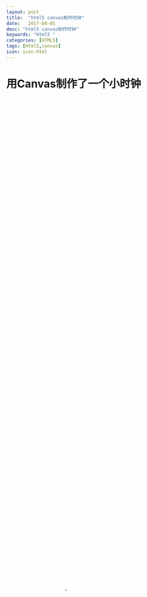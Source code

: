 ```yaml
---
layout: post
title:  "html5 canvas制作时钟"
date:   2017-04-05
desc: "html5 canvas制作时钟"
keywords: "Html5 "
categories: [HTML5]
tags: [Html5,canvas]
icon: icon-html
---
```


# 用Canvas制作了一个小时钟 #
   <style type="text/css">
		#myCanvas{
			position:absolute;
			top:40%;
			left:40%;			
			border: 1px solid black
		}
  </style>
 <canvas id="myCanvas" height="200px" width="200px"></canvas>